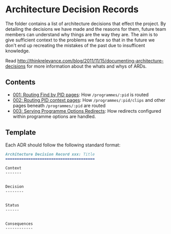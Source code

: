 Architecture Decision Records
=============================

The folder contains a list of architecture decisions that effect the project.
By detailing the decisions we have made and the reasons for them, future team
members can understand why things are the way they are. The aim is to give
sufficient context to the problems we face so that in the future we don't end up
recreating the mistakes of the past due to insufficent knowledge.

Read
http://thinkrelevance.com/blog/2011/11/15/documenting-architecture-decisions for
more information about the whats and whys of ARDs.

Contents
--------

* [001: Routing Find by PID pages](adr-001-routing-find-by-pid-pages.md): How
  `/programmes/:pid` is routed
* [002: Routing PID context pages](adr-002-routing-pid-context-pages.md):
  How `/programmes/:pid/clips` and other pages beneath `/programmes/:pid` are
  routed
* [003: Serving Programme Options Redirects](adr-003-serving-programme-options-redirects.md):
  How redirects configured within programme options are handled.


Template
--------

Each ADR should follow the following standard format:


```md
Architecture Decision Record xxx: Title
=======================================

Context
-------


Decision
--------


Status
------


Consequences
------------

```

